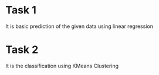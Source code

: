 # Task 1
It is basic prediction of the given data using linear regression
# Task 2
It is the classification using KMeans Clustering
